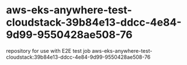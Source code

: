 # aws-eks-anywhere-test-cloudstack-39b84e13-ddcc-4e84-9d99-9550428ae508-76
repository for use with E2E test job aws-eks-anywhere-test-cloudstack:39b84e13-ddcc-4e84-9d99-9550428ae508-76
